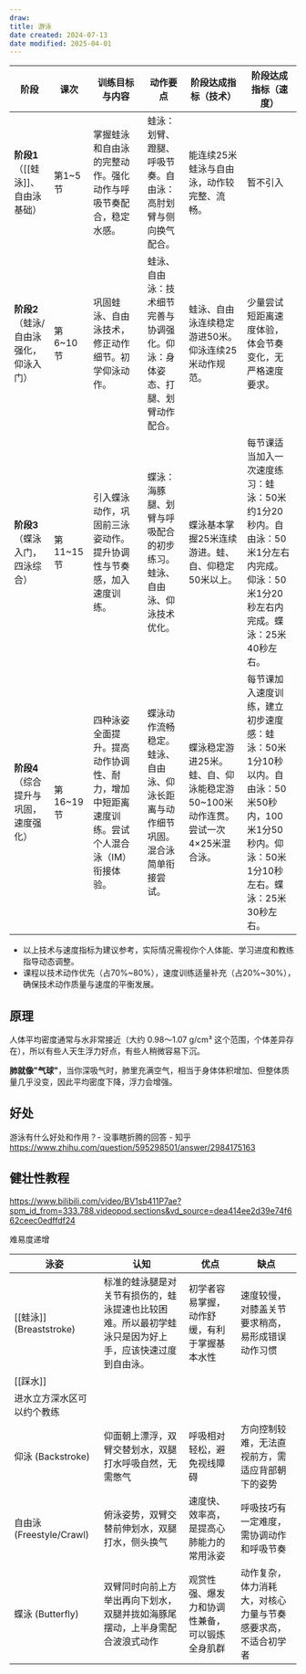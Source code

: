 ```yaml
---
draw:
title: 游泳
date created: 2024-07-13
date modified: 2025-04-01
---
```


| 阶段                     | 课次      | 训练目标与内容                                         | 动作要点                                    | 阶段达成指标（技术）| 阶段达成指标（速度）|
| ---------------------- | ------- | ----------------------------------------------- | --------------------------------------- | --------------------------------------------- | --------------------------------------------------------------------------------- |
| **阶段1**（[[蛙泳]]、自由泳基础）| 第1~5节   | 掌握蛙泳和自由泳的完整动作。强化动作与呼吸节奏配合，稳定水感。| 蛙泳：划臂、蹬腿、呼吸节奏。自由泳：高肘划臂与侧向换气配合。| 能连续25米蛙泳与自由泳，动作较完整、流畅。| 暂不引入                                                                              |
| **阶段2**（蛙泳/自由泳强化，仰泳入门）| 第6~10节  | 巩固蛙泳、自由泳技术，修正动作细节。初学仰泳动作。| 蛙泳、自由泳：技术细节完善与协调强化。仰泳：身体姿态、打腿、划臂动作配合。| 蛙泳、自由泳连续稳定游进50米。仰泳连续25米动作规范。| 少量尝试短距离速度体验，体会节奏变化，无严格速度要求。|
| **阶段3**（蝶泳入门，四泳综合）| 第11~15节 | 引入蝶泳动作，巩固前三泳姿动作。提升协调性与节奏感，加入速度训练。| 蝶泳：海豚腿、划臂与呼吸配合的初步练习。蛙泳、自由泳、仰泳技术优化。| 蝶泳基本掌握25米连续游进。蛙、自、仰稳定50米以上。| 每节课适当加入一次速度练习：蛙泳：50米约1分20秒内。自由泳：50米1分左右内完成。仰泳：50米1分20秒左右内完成。蝶泳：25米40秒左右。|
| **阶段4**（综合提升与巩固，速度强化）| 第16~19节 | 四种泳姿全面提升。提高动作协调性、耐力，增加中短距离速度训练。尝试个人混合泳（IM）衔接体验。| 蝶泳动作流畅稳定。蛙泳、自由泳、仰泳长距离与动作细节巩固。混合泳简单衔接尝试。| 蝶泳稳定游进25米。蛙、自、仰泳能稳定游50~100米动作连贯。尝试一次4×25米混合泳。| 每节课加入速度训练，建立初步速度感：蛙泳：50米1分10秒以内。自由泳：50米50秒内，100米1分50秒内。仰泳：50米1分10秒左右。蝶泳：25米30秒左右。|

- 以上技术与速度指标为建议参考，实际情况需视你个人体能、学习进度和教练指导动态调整。
- 课程以技术动作优先（占70%~80%），速度训练适量补充（占20%~30%），确保技术动作质量与速度的平衡发展。

## 原理

人体平均密度通常与水非常接近（大约 0.98～1.07 g/cm³ 这个范围，个体差异存在），所以有些人天生浮力好点，有些人稍微容易下沉。

**肺就像"气球"**，当你深吸气时，肺里充满空气，相当于身体体积增加、但整体质量几乎没变，因此平均密度下降，浮力会增强。

## 好处

游泳有什么好处和作用？- 没事瞎折腾的回答 - 知乎  
https://www.zhihu.com/question/595298501/answer/2984175163

## 健壮性教程

https://www.bilibili.com/video/BV1sb411P7ae?spm_id_from=333.788.videopod.sections&vd_source=dea414ee2d39e74f662ceec0edffdf24

难易度递增

| 泳姿                    | 认知                                                  | 优点                      | 缺点                             |
| --------------------- | --------------------------------------------------- | ----------------------- | ------------------------------ |
| [[蛙泳]] (Breaststroke) | 标准的蛙泳腿是对关节有损伤的，蛙泳提速也比较困难。所以最初学蛙泳只是因为好上手，应该快速过度到自由泳。| 初学者容易掌握，动作舒缓，有利于掌握基本水性  | 速度较慢，对膝盖关节要求稍高，易形成错误动作习惯       |
| [[踩水]]                |                                                     |                         |                                |
| 进水立方深水区可以约个教练         |                                                     |                         |                                |
| 仰泳 (Backstroke)       | 仰面朝上漂浮，双臂交替划水，双腿打水呼吸自然，无需憋气                         | 呼吸相对轻松，避免视线障碍           | 方向控制较难，无法直视前方，需适应背部朝下的姿势       |
| 自由泳 (Freestyle/Crawl) | 俯泳姿势，双臂交替前伸划水，双腿打水，侧头换气                             | 速度快、效率高，是提高心肺能力的常用泳姿    | 呼吸技巧有一定难度，需协调动作和呼吸节奏           |
| 蝶泳 (Butterfly)        | 双臂同时向前上方举出再向下划水，双腿并拢如海豚尾摆动，上半身需配合波浪式动作              | 观赏性强、爆发力和协调性兼备，可以锻炼全身肌群 | 动作复杂，体力消耗大，对核心力量与节奏感要求高，不适合初学者 |

